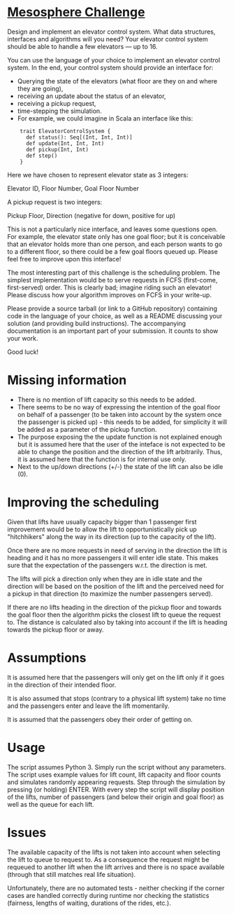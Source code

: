 # [Mesosphere Challenge](https://mesosphere.com/jobs/challenges/distributed-applications)

Design and implement an elevator control system. What data structures, interfaces and algorithms will you need? Your elevator control system should be able to handle a few elevators — up to 16.

You can use the language of your choice to implement an elevator control system. In the end, your control system should provide an interface for:

* Querying the state of the elevators (what floor are they on and where they are going),
* receiving an update about the status of an elevator,
* receiving a pickup request,
* time-stepping the simulation.
* For example, we could imagine in Scala an interface like this:

```
    trait ElevatorControlSystem {
      def status(): Seq[(Int, Int, Int)]
      def update(Int, Int, Int)
      def pickup(Int, Int)
      def step()
    }
```

Here we have chosen to represent elevator state as 3 integers:

Elevator ID, Floor Number, Goal Floor Number

A pickup request is two integers:

Pickup Floor, Direction (negative for down, positive for up)

This is not a particularly nice interface, and leaves some questions open.
For example, the elevator state only has one goal floor; but it is conceivable
that an elevator holds more than one person, and each person wants to go
to a different floor, so there could be a few goal floors queued up.
Please feel free to improve upon this interface!

The most interesting part of this challenge is the scheduling problem.
The simplest implementation would be to serve requests in FCFS
(first-come, first-served) order. This is clearly bad; imagine riding
such an elevator! Please discuss how your algorithm improves on FCFS
in your write-up.

Please provide a source tarball (or link to a GitHub repository) containing
code in the language of your choice, as well as a README discussing
your solution (and providing build instructions). The accompanying documentation
is an important part of your submission. It counts to show your work.

Good luck!

# Missing information

* There is no mention of lift capacity so this needs to be added.
* There seems to be no way of expressing the intention of the goal floor
  on behalf of a passenger (to be taken into account by the system once
  the passenger is picked up) - this needs to be added, for simplicity
  it will be added as a parameter of the pickup function.
* The purpose exposing the the update function is not explained enough
  but it is assumed here that the user of the inteface is not expected
  to be able to change the position and the direction of the lift arbitrarily.
  Thus, it is assumed here that the function is for internal use only.
* Next to the up/down directions (+/-) the state of the lift can also be idle
  (0).

# Improving the scheduling

Given that lifts have usually capacity bigger than 1 passenger first improvement
would be to allow the lift to opportunistically pick up "hitchhikers" along
the way in its direction (up to the capacity of the lift).

Once there are no more requests in need of serving in the direction the lift
is heading and it has no more passengers it will enter idle state. This
makes sure that the expectation of the passengers w.r.t. the direction is met.

The lifts will pick a direction only when they are in idle state
and the direction will be based on the position of the lift and the perceived
need for a pickup in that direction (to maximize the number passengers served).

If there are no lifts heading in the direction of the pickup floor and towards
the goal floor then the algorithm picks the closest lift to queue
the request to. The distance is calculated also by taking into account
if the lift is heading towards the pickup floor or away.

# Assumptions

It is assumed here that the passengers will only get on the lift only
if it goes in the direction of their intended floor.

It is also assumed that stops (contrary to a physical lift system) take no time
and the passengers enter and leave the lift momentarily.

It is assumed that the passengers obey their order of getting on.

# Usage

The script assumes Python 3. Simply run the script without any parameters.
The script uses example values for lift count, lift capacity and floor counts
and simulates randomly appearing requests. Step through the simulation
by pressing (or holding) ENTER. With every step the script will display position
of the lifts, number of passengers (and below their origin and goal floor)
as well as the queue for each lift.

# Issues

The available capacity of the lifts is not taken into account when selecting
the lift to queue to request to. As a consequence the request might be requeued
to another lift when the lift arrives and there is no space available (through
that still matches real life situation).

Unfortunately, there are no automated tests - neither checking if the corner
cases are handled correctly during runtime nor checking the statistics
(fairness, lengths of waiting, durations of the rides, etc.).
